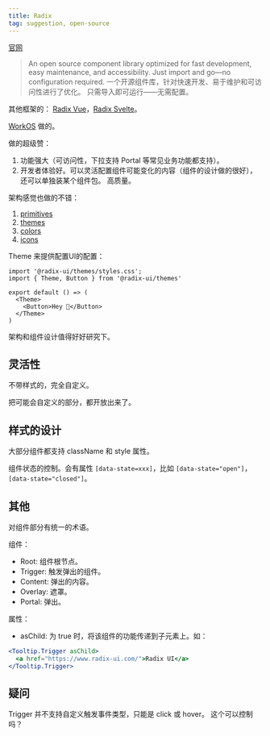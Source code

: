 ```yaml
---
title: Radix
tag: suggestion, open-source
---
```

[官网](https://www.radix-ui.com/)
> An open source component library optimized for fast development, easy maintenance, and accessibility. Just import and go—no configuration required.
> 一个开源组件库，针对快速开发、易于维护和可访问性进行了优化。 只需导入即可运行——无需配置。

其他框架的： [Radix Vue](../r/radix-vue.md)，[Radix Svelte](https://radix-svelte.com/)。

[WorkOS](../w/workos.md) 做的。

做的超级赞：
1. 功能强大（可访问性，下拉支持 Portal 等常见业务功能都支持）。
2. 开发者体验好。可以灵活配置组件可能变化的内容（组件的设计做的很好），还可以单独装某个组件包。 高质量。

架构感觉也做的不错：
1. [primitives](https://github.com/radix-ui/primitives)
1. [themes](https://github.com/radix-ui/themes)
1. [colors](https://github.com/radix-ui/colors)
1. [icons](https://github.com/radix-ui/icons)

Theme 来提供配置UI的配置：
```tsx
import '@radix-ui/themes/styles.css';
import { Theme, Button } from '@radix-ui/themes'

export default () => (
  <Theme>
    <Button>Hey 👋</Button>
  </Theme>
)
```

架构和组件设计值得好好研究下。

## 灵活性
不带样式的，完全自定义。

把可能会自定义的部分，都开放出来了。

## 样式的设计
大部分组件都支持 className 和 style 属性。

组件状态的控制。会有属性 `[data-state=xxx]`，比如 `[data-state="open"]`，`[data-state="closed"]`。

## 其他
对组件部分有统一的术语。

组件：
* Root: 组件根节点。
* Trigger: 触发弹出的组件。
* Content: 弹出的内容。
* Overlay: 遮罩。
* Portal: 弹出。

属性：
* asChild: 为 true 时，将该组件的功能传递到子元素上。如：
```jsx
<Tooltip.Trigger asChild>
  <a href="https://www.radix-ui.com/">Radix UI</a>
</Tooltip.Trigger>
```

## 疑问
Trigger 并不支持自定义触发事件类型，只能是 click 或 hover。 这个可以控制吗？

